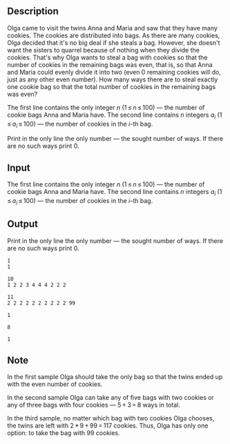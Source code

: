 ## Description

<div><p>Olga came to visit the twins Anna and Maria and saw that they have many cookies. The cookies are distributed into bags. As there are many cookies, Olga decided that it's no big deal if she steals a bag. However, she doesn't want the sisters to quarrel because of nothing when they divide the cookies. That's why Olga wants to steal a bag with cookies so that the number of cookies in the remaining bags was even, that is, so that Anna and Maria could evenly divide it into two (even 0 remaining cookies will do, just as any other even number). How many ways there are to steal exactly one cookie bag so that the total number of cookies in the remaining bags was even?</p></div><div class="input-specification"><p>The first line contains the only integer <span class="tex-span"><i>n</i></span> (<span class="tex-span">1 ≤ <i>n</i> ≤ 100</span>) — the number of cookie bags Anna and Maria have. The second line contains <span class="tex-span"><i>n</i></span> integers <span class="tex-span"><i>a</i><sub class="lower-index"><i>i</i></sub></span> (<span class="tex-span">1 ≤ <i>a</i><sub class="lower-index"><i>i</i></sub> ≤ 100</span>) — the number of cookies in the <span class="tex-span"><i>i</i></span>-th bag.</p></div><div class="output-specification"><p>Print in the only line the only number — the sought number of ways. If there are no such ways print 0.</p></div>

## Input

<p>The first line contains the only integer <span class="tex-span"><i>n</i></span> (<span class="tex-span">1 ≤ <i>n</i> ≤ 100</span>) — the number of cookie bags Anna and Maria have. The second line contains <span class="tex-span"><i>n</i></span> integers <span class="tex-span"><i>a</i><sub class="lower-index"><i>i</i></sub></span> (<span class="tex-span">1 ≤ <i>a</i><sub class="lower-index"><i>i</i></sub> ≤ 100</span>) — the number of cookies in the <span class="tex-span"><i>i</i></span>-th bag.</p>

## Output

<p>Print in the only line the only number — the sought number of ways. If there are no such ways print 0.</p>





```input1
1
1

```




```input2
10
1 2 2 3 4 4 4 2 2 2

```




```input3
11
2 2 2 2 2 2 2 2 2 2 99

```




```output1
1

```




```output2
8

```




```output3
1

```



## Note

<p>In the first sample Olga should take the only bag so that the twins ended up with the even number of cookies.</p><p>In the second sample Olga can take any of five bags with two cookies or any of three bags with four cookies — <span class="tex-span">5 + 3 = 8</span> ways in total.</p><p>In the third sample, no matter which bag with two cookies Olga chooses, the twins are left with <span class="tex-span">2 * 9 + 99 = 117</span> cookies. Thus, Olga has only one option: to take the bag with <span class="tex-span">99</span> cookies.</p>
